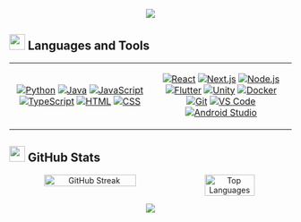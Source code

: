 <p align="center">
  <img src="https://capsule-render.vercel.app/api?type=venom&height=200&color=0:667eea,50:764ba2,100:f093fb&text=Alejandro%20Jiménez&fontAlign=50&fontColor=ffffff&fontSize=50&desc=Full%20Stack%20Developer%20%7C%20Building%20Digital%20Experiences&descAlign=50&descAlignY=75&animation=fadeIn" />
</p>

## <img src="https://img.icons8.com/fluency/48/000000/settings.png" width="28"/> Languages and Tools

<table align="center">
  <tr>
    <td align="center" width="50%">
      <p>
        <a href="https://www.python.org/"><img src="https://skillicons.dev/icons?i=python" alt="Python"/></a>
        <a href="https://www.java.com/"><img src="https://skillicons.dev/icons?i=java" alt="Java"/></a>
        <a href="https://developer.mozilla.org/en-US/docs/Web/JavaScript"><img src="https://skillicons.dev/icons?i=js" alt="JavaScript"/></a>
        <a href="https://www.typescriptlang.org/"><img src="https://skillicons.dev/icons?i=ts" alt="TypeScript"/></a>
        <a href="https://developer.mozilla.org/en-US/docs/Web/HTML"><img src="https://skillicons.dev/icons?i=html" alt="HTML"/></a>
        <a href="https://developer.mozilla.org/en-US/docs/Web/CSS"><img src="https://skillicons.dev/icons?i=css" alt="CSS"/></a>
      </p>
    </td>
    <td align="center" width="50%">
      <p>
        <a href="https://reactjs.org/"><img src="https://skillicons.dev/icons?i=react" alt="React"/></a>
        <a href="https://nextjs.org/"><img src="https://skillicons.dev/icons?i=nextjs" alt="Next.js"/></a>
        <a href="https://nodejs.org/"><img src="https://skillicons.dev/icons?i=nodejs" alt="Node.js"/></a>
        <a href="https://flutter.dev/"><img src="https://skillicons.dev/icons?i=flutter" alt="Flutter"/></a>
        <a href="https://unity.com/"><img src="https://skillicons.dev/icons?i=unity" alt="Unity"/></a>
        <a href="https://www.docker.com/"><img src="https://skillicons.dev/icons?i=docker" alt="Docker"/></a>
        <a href="https://git-scm.com/"><img src="https://skillicons.dev/icons?i=git" alt="Git"/></a>
        <a href="https://code.visualstudio.com/"><img src="https://skillicons.dev/icons?i=vscode" alt="VS Code"/></a>
        <a href="https://developer.android.com/studio"><img src="https://skillicons.dev/icons?i=androidstudio" alt="Android Studio"/></a>
      </p>
    </td>
  </tr>
</table>

## <img src="https://img.icons8.com/color/48/000000/bar-chart.png" width="28"/> GitHub Stats
<div align="center" style="display: flex; flex-direction: row;">
  <img width="57%" src="https://github-readme-streak-stats.herokuapp.com/?user=aleju03&theme=dark&hide_border=true" alt="GitHub Streak" />
  <img width="42%" src="https://github-readme-stats.vercel.app/api/top-langs/?username=aleju03&theme=dark&hide_border=true&include_all_commits=true&count_private=true&layout=compact" alt="Top Languages" />
</div>


<p align="center">
  <img src="https://quotes-github-readme.vercel.app/api?type=horizontal&theme=radical&backgroundColor=0d1117" />
</p>